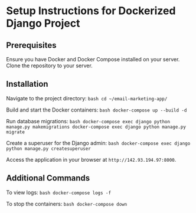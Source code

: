 # Setup Instructions for Dockerized Django Project
## Prerequisites

Ensure you have Docker and Docker Compose installed on your server.
Clone the repository to your server.
## Installation

Navigate to the project directory:
    ```bash
    cd ~/email-marketing-app/
    ```

Build and start the Docker containers:
    ```bash
    docker-compose up --build -d
    ```

Run database migrations:
    ```bash
    docker-compose exec django python manage.py makemigrations
    docker-compose exec django python manage.py migrate
    ```

Create a superuser for the Django admin:
    ```bash
    docker-compose exec django python manage.py createsuperuser
    ```

Access the application in your browser at `http://142.93.194.97:8000`.
## Additional Commands

To view logs:
    ```bash
    docker-compose logs -f
    ```

To stop the containers:
    ```bash
    docker-compose down
    ```

















